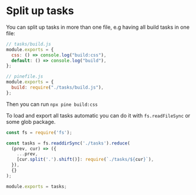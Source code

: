 # Split up tasks

You can split up tasks in more than one file, e.g having all build tasks in one file:

```js
// tasks/build.js
module.exports = {
  css: () => console.log("build:css"),
  default: () => console.log("build"),
};

// pinefile.js
module.exports = {
  build: require("./tasks/build.js"),
};
```

Then you can run `npx pine build:css`

To load and export all tasks automatic you can do it with `fs.readFileSync` or some glob package.

```js
const fs = require('fs');

const tasks = fs.readdirSync('./tasks').reduce(
  (prev, cur) => ({
    ...prev,
    [cur.split('.').shift()]: require(`./tasks/${cur}`),
  }),
  {}
);

module.exports = tasks;
```
